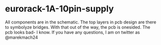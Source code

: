 # eurorack-1A-10pin-supply
All components are in the schematic. The top layers in pcb design are there to symbolyze bridges. With that out of the way, the pcb is onesided.
The pcb looks bad- I know.
If you have any questions, I am on twitter as @marekmach24
